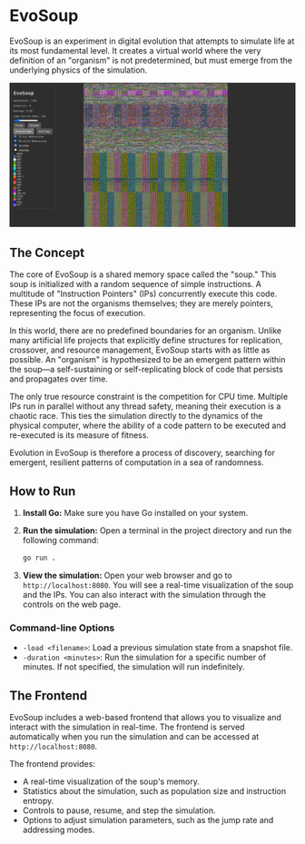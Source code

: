 # EvoSoup

EvoSoup is an experiment in digital evolution that attempts to simulate life at its most fundamental level. It creates a virtual world where the very definition of an "organism" is not predetermined, but must emerge from the underlying physics of the simulation.

![EvoSoup Screenshot](evoscreenshot.png)

## The Concept

The core of EvoSoup is a shared memory space called the "soup." This soup is initialized with a random sequence of simple instructions. A multitude of "Instruction Pointers" (IPs) concurrently execute this code. These IPs are not the organisms themselves; they are merely pointers, representing the focus of execution.

In this world, there are no predefined boundaries for an organism. Unlike many artificial life projects that explicitly define structures for replication, crossover, and resource management, EvoSoup starts with as little as possible. An "organism" is hypothesized to be an emergent pattern within the soup—a self-sustaining or self-replicating block of code that persists and propagates over time.

The only true resource constraint is the competition for CPU time. Multiple IPs run in parallel without any thread safety, meaning their execution is a chaotic race. This ties the simulation directly to the dynamics of the physical computer, where the ability of a code pattern to be executed and re-executed is its measure of fitness.

Evolution in EvoSoup is therefore a process of discovery, searching for emergent, resilient patterns of computation in a sea of randomness.

## How to Run

1.  **Install Go:** Make sure you have Go installed on your system.
2.  **Run the simulation:** Open a terminal in the project directory and run the following command:

    ```bash
    go run .
    ```

3.  **View the simulation:** Open your web browser and go to `http://localhost:8080`. You will see a real-time visualization of the soup and the IPs. You can also interact with the simulation through the controls on the web page.

### Command-line Options

*   `-load <filename>`: Load a previous simulation state from a snapshot file.
*   `-duration <minutes>`: Run the simulation for a specific number of minutes. If not specified, the simulation will run indefinitely.

## The Frontend

EvoSoup includes a web-based frontend that allows you to visualize and interact with the simulation in real-time. The frontend is served automatically when you run the simulation and can be accessed at `http://localhost:8080`.

The frontend provides:

*   A real-time visualization of the soup's memory.
*   Statistics about the simulation, such as population size and instruction entropy.
*   Controls to pause, resume, and step the simulation.
*   Options to adjust simulation parameters, such as the jump rate and addressing modes.
